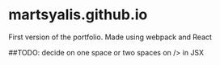 # martsyalis.github.io

First version of the portfolio. Made using webpack and React

##TODO:
decide on one space or two spaces on /> in JSX 
